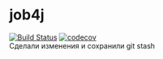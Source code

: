 # job4j
[![Build Status](https://travis-ci.com/VitaliyNasypov/job4j.svg?branch=master)](https://travis-ci.com/VitaliyNasypov/job4j)
[![codecov](https://codecov.io/gh/VitaliyNasypov/job4j/branch/master/graph/badge.svg?token=RVLU28UZYU)](https://codecov.io/gh/VitaliyNasypov/job4j)
<br>
Сделали изменения и сохранили git stash
